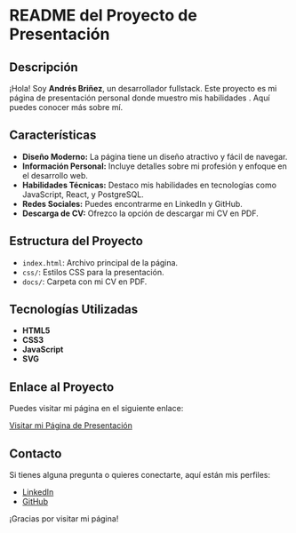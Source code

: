 # README del Proyecto de Presentación

## Descripción

¡Hola! Soy **Andrés Briñez**, un desarrollador fullstack. Este proyecto es mi página de presentación personal donde muestro mis habilidades . Aquí puedes conocer más sobre mí.

## Características

- **Diseño Moderno:** La página tiene un diseño atractivo y fácil de navegar.
- **Información Personal:** Incluye detalles sobre mi profesión y enfoque en el desarrollo web.
- **Habilidades Técnicas:** Destaco mis habilidades en tecnologías como JavaScript, React, y PostgreSQL.
- **Redes Sociales:** Puedes encontrarme en LinkedIn y GitHub.
- **Descarga de CV:** Ofrezco la opción de descargar mi CV en PDF.

## Estructura del Proyecto

- `index.html`: Archivo principal de la página.
- `css/`: Estilos CSS para la presentación.
- `docs/`: Carpeta con mi CV en PDF.

## Tecnologías Utilizadas

- **HTML5**
- **CSS3**
- **JavaScript**
- **SVG**

## Enlace al Proyecto

Puedes visitar mi página en el siguiente enlace:

[Visitar mi Página de Presentación](https://portafolio-andres-five.vercel.app/)

## Contacto

Si tienes alguna pregunta o quieres conectarte, aquí están mis perfiles:

- [LinkedIn](https://www.linkedin.com/in/andres-brinez/)
- [GitHub](https://github.com/andres-brinez)

¡Gracias por visitar mi página!
